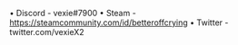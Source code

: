 • Discord - vexie#7900
• Steam - https://steamcommunity.com/id/betteroffcrying
• Twitter - twitter.com/vexieX2
